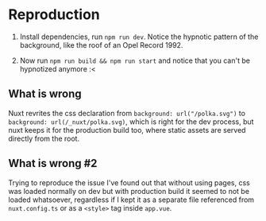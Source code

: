 # Reproduction

1. Install dependencies, run `npm run dev`. Notice the hypnotic pattern of the background, like the roof of an Opel Record 1992.

2. Now run `npm run build && npm run start` and notice that you can't be hypnotized anymore :<

## What is wrong

Nuxt revrites the css declaration from `background: url("/polka.svg")` to `background: url(/_nuxt/polka.svg)`, which is right for the dev process, but nuxt keeps it for the production build too, where static assets are served directly from the root.

## What is wrong #2

Trying to reproduce the issue I've found out that without using pages, css was loaded normally on dev but with production build it seemed to not be loaded whatsoever, regardless if I kept it as a separate file referenced from `nuxt.config.ts` or as a `<style>` tag inside `app.vue`.
